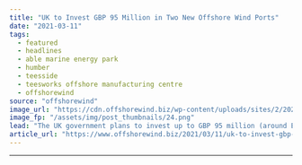 ```yaml
---
title: "UK to Invest GBP 95 Million in Two New Offshore Wind Ports"
date: "2021-03-11"
tags: 
  - featured
  - headlines
  - able marine energy park
  - humber
  - teesside
  - teesworks offshore manufacturing centre
  - offshorewind
source: "offshorewind"
image_url: "https://cdn.offshorewind.biz/wp-content/uploads/sites/2/2021/03/11091009/UK-to-Invest-GBP-95-Million-in-Two-New-Offshore-Wind-Ports.png"
image_fp: "/assets/img/post_thumbnails/24.png"
lead: "The UK government plans to invest up to GBP 95 million (around EUR 111"
article_url: "https://www.offshorewind.biz/2021/03/11/uk-to-invest-gbp-95-million-in-two-new-offshore-wind-ports/"
---
```


---
